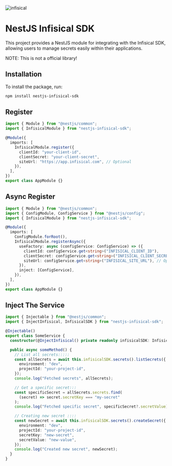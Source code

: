 ![infisical](https://github.com/user-attachments/assets/28e5832d-5212-4568-9f90-3b05ca49249a)

# NestJS Infisical SDK

This project provides a NestJS module for integrating with the Infisical SDK, allowing users to manage secrets easily within their applications.

NOTE: This is not a official library!

## Installation

To install the package, run:

```bash
npm install nestjs-infisical-sdk
```

## Register

```typescript
import { Module } from "@nestjs/common";
import { InfisicalModule } from "nestjs-infisical-sdk";

@Module({
  imports: [
    InfisicalModule.register({
      clientId: "your-client-id",
      clientSecret: "your-client-secret",
      siteUrl: "https://app.infisical.com", // Optional
    }),
  ],
})
export class AppModule {}
```

## Async Register

```typescript
import { Module } from "@nestjs/common";
import { ConfigModule, ConfigService } from "@nestjs/config";
import { InfisicalModule } from "nestjs-infisical-sdk";

@Module({
  imports: [
    ConfigModule.forRoot(),
    InfisicalModule.registerAsync({
      useFactory: async (configService: ConfigService) => ({
        clientId: configService.get<string>("INFISICAL_CLIENT_ID"),
        clientSecret: configService.get<string>("INFISICAL_CLIENT_SECRET"),
        siteUrl: configService.get<string>("INFISICAL_SITE_URL"), // Optional
      }),
      inject: [ConfigService],
    }),
  ],
})
export class AppModule {}
```

## Inject The Service

```typescript
import { Injectable } from "@nestjs/common";
import { InjectInfisical, InfisicalSDK } from "nestjs-infisical-sdk";

@Injectable()
export class SomeService {
  constructor(@InjectInfisical() private readonly infisicalSDK: InfisicalSDK) {}

  public async someMethod() {
    // List all secrets:::::
    const allSecrets = await this.infisicalSDK.secrets().listSecrets({
      environment: "dev",
      projectId: "your-project-id",
    });
    console.log("Fetched secrets", allSecrets);

    // Get a specific secret:::
    const specificSecret = allSecrets.secrets.find(
      (secret) => secret.secretKey === "my-secret"
    );
    console.log("Fetched specific secret", specificSecret?.secretValue);

    // Creating new secret ::::
    const newSecret = await this.infisicalSDK.secrets().createSecret({
      environment: "dev",
      projectId: "your-project-id",
      secretKey: "new-secret",
      secretValue: "new-value",
    });
    console.log("Created new secret", newSecret);
  }
}
```

